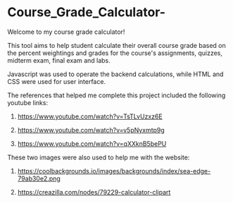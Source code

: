 # Course_Grade_Calculator-

Welcome to my course grade calculator! 

This tool aims to help student calculate their overall course grade based on the percent weightings and grades for the course's assignments, quizzes, midterm exam, final exam and labs. 

Javascript was used to operate the backend calculations, while HTML and CSS were used for user interface. 

The references that helped me complete this project included the following youtube links:

1. https://www.youtube.com/watch?v=TsTLvUzxz6E

2. https://www.youtube.com/watch?v=v5pNyxmtp9g

3. https://www.youtube.com/watch?v=qXXknB5bePU

These two images were also used to help me with the website:

1. https://coolbackgrounds.io/images/backgrounds/index/sea-edge-79ab30e2.png

2. https://creazilla.com/nodes/79229-calculator-clipart

